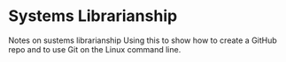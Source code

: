 # Systems Librarianship
Notes on sustems librarianship
Using this to show how to create a GitHub repo and
to use Git on the Linux command line.
 	
